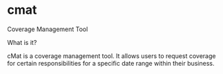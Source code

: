 # cmat
Coverage Management Tool

What is it?

cMat is a coverage management tool. It allows users to request coverage for certain responsibilities for a specific date range within their business. 



